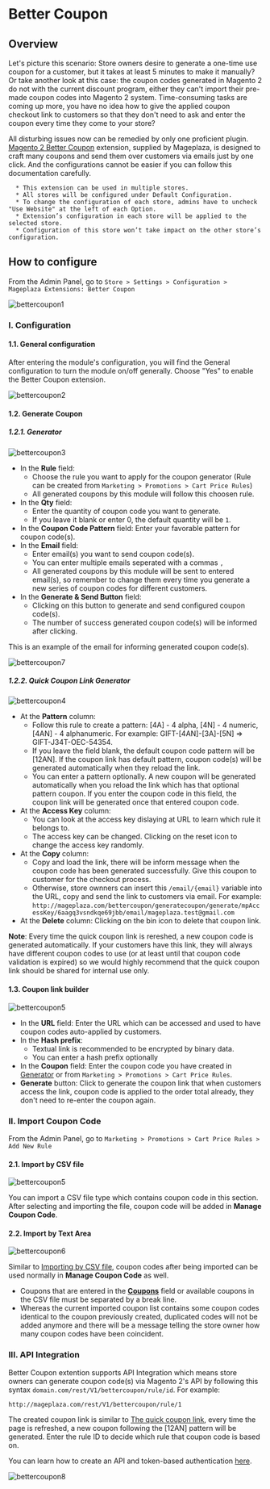 # Better Coupon

## Overview
Let's picture this scenario: Store owners desire to generate a one-time use coupon for a customer, but it takes at least 5 minutes to make it manually? Or take another look at this case: the coupon codes generated in Magento 2 do not with the current discount program, either they can't import their pre-made coupon codes into Magento 2 system. Time-consuming tasks are coming up more, you have no idea how to give the applied coupon checkout link to customers so that they don't need to ask and enter the coupon every time they come to your store?

All disturbing issues now can be remedied by only one proficient plugin. [Magento 2 Better Coupon](https://www.mageplaza.com/magento-2-better-coupon-extension/) extension, supplied by Mageplaza, is designed to craft many coupons and send them over customers via emails just by one click. And the configurations cannot be easier if you can follow this documentation carefully.

```
  * This extension can be used in multiple stores.
  * All stores will be configured under Default Configuration.
  * To change the configuration of each store, admins have to uncheck "Use Website" at the left of each Option.
  * Extension’s configuration in each store will be applied to the selected store.
  * Configuration of this store won’t take impact on the other store’s configuration.
```

## How to configure 
From the Admin Panel, go to ``Store > Settings > Configuration > Mageplaza Extensions: Better Coupon``

![bettercoupon1](https://i.imgur.com/k6iqSnV.png)

### I. Configuration
#### 1.1. General configuration
After entering the module's configuration, you will find the General configuration to turn the module on/off generally. Choose "Yes" to enable the Better Coupon extension.

![bettercoupon2](https://i.imgur.com/9OHyYIS.png)

#### 1.2. Generate Coupon
##### 1.2.1. Generator

![bettercoupon3](https://i.imgur.com/txNefTh.png)

* In the **Rule** field: 
  * Choose the rule you want to apply for the coupon generator (Rule can be created from ``Marketing > Promotions > Cart Price Rules``)
  * All generated coupons by this module will follow this choosen rule. 
* In the **Qty** field:
  * Enter the quantity of coupon code you want to generate.
  * If you leave it blank or enter 0, the default quantity will be ``1``.
* In the **Coupon Code Pattern** field: Enter your favorable pattern for coupon code(s).
* In the **Email** field: 
  * Enter email(s) you want to send coupon code(s).
  * You can enter multiple emails seperated with a commas ``,``
  * All generated coupons by this module will be sent to entered email(s), so remember to change them every time you generate a new series of coupon codes for different customers.
* In the **Generate & Send Button** field:
  * Clicking on this button to generate and send configured coupon code(s).
  * The number of success generated coupon code(s) will be informed after clicking.

This is an example of the email for informing generated coupon code(s).

![bettercoupon7](https://i.imgur.com/fWCXgTM.png)

##### 1.2.2. Quick Coupon Link Generator 

![bettercoupon4](https://i.imgur.com/BqWYG96.png)

* At the **Pattern** column:
  * Follow this rule to create a pattern: [4A] - 4 alpha, [4N] - 4 numeric, [4AN] - 4 alphanumeric. For example: GIFT-[4AN]-[3A]-[5N] => GIFT-J34T-OEC-54354.
  * If you leave the field blank, the default coupon code pattern will be [12AN]. If the coupon link has default pattern, coupon code(s) will be generated automatically when they reload the link.
  * You can enter a pattern optionally. A new coupon will be generated automatically when you reload the link which has that optional pattern coupon. If you enter the coupon code in this field, the coupon link will be generated once that entered coupon code. 
* At the **Access Key** column:
  * You can look at the access key dislaying at URL to learn which rule it belongs to.
  * The access key can be changed. Clicking on the reset icon to change the access key randomly.
* At the **Copy** column:
  * Copy and load the link, there will be inform message when the coupon code has been generated successfully. Give this coupon to customer for the checkout process. 
  * Otherwise, store ownners can insert this ``/email/{email}`` variable into the URL, copy and send the link to customers via email. For example: ``http://mageplaza.com/bettercoupon/generatecoupon/generate/mpAccessKey/6aagq3vsndkqe69jbb/email/mageplaza.test@gmail.com``
* At the **Delete** column: Clicking on the bin icon to delete that coupon link.

**Note**: Every time the quick coupon link is rereshed, a new coupon code is generated automatically. If your customers have this link, they will always have different coupon codes to use (or at least until that coupon code validation is expired) so we would highly recommend that the quick coupon link should be shared for internal use only.


#### 1.3. Coupon link builder

![bettercoupon5](https://i.imgur.com/8hzGOrR.png)

* In the **URL** field: Enter the URL which can be accessed and used to have coupon codes auto-applied by customers.
* In the **Hash prefix**: 
  * Textual link is recommended to be encrypted by binary data.
  * You can enter a hash prefix optionally
* In the **Coupon** field: Enter the coupon code you have created in [Generator](https://docs.mageplaza.com/better-coupon/#generator) or from ``Marketing > Promotions > Cart Price Rules``.
* **Generate** button: Click to generate the coupon link that when customers access the link, coupon code is applied to the order total already, they don't need to re-enter the coupon again.

### II. Import Coupon Code
From the Admin Panel, go to ``Marketing > Promotions > Cart Price Rules > Add New Rule``

#### 2.1. Import by CSV file

![bettercoupon5](https://i.imgur.com/ozLUE2y.png)

You can import a CSV file type which contains coupon code in this section. After selecting and importing the file, coupon code will be added in **Manage Coupon Code**.

#### 2.2. Import by Text Area

![bettercoupon6](https://i.imgur.com/x6RBGnp.png)

Similar to [Importing by CSV file](https://docs.mageplaza.com/better-coupon/index.html#ii-import-coupon-code), coupon codes after being imported can be used normally in **Manage Coupon Code** as well.

* Coupons that are entered in the [**Coupons**](https://docs.mageplaza.com/better-coupon/#coupon-link-builder) field or available coupons in the CSV file must be separated by a break line.
* Whereas the current imported coupon list contains some coupon codes identical to the coupon previously created, duplicated codes will not be added anymore and there will be a message telling the store owner how many coupon codes have been coincident.

### III. API Integration
Better Coupon extention supports API Integration which means store owners can generate coupon code(s) via Magento 2's API by following this syntax ``domain.com/rest/V1/bettercoupon/rule/id``. For example:

```
http://mageplaza.com/rest/V1/bettercoupon/rule/1 
```

The created coupon link is similar to [The quick coupon link](https://docs.mageplaza.com/better-coupon/#quick-coupon-link-generator), every time the page is refreshed, a new coupon following the [12AN] pattern will be generated. Enter the rule ID to decide which rule that coupon code is based on.

You can learn how to create an API and token-based authentication [here](http://devdocs.magento.com/guides/v2.0/get-started/authentication/gs-authentication-token.html#web-api-access).


![bettercoupon8](https://i.imgur.com/0EJTJdI.png)
